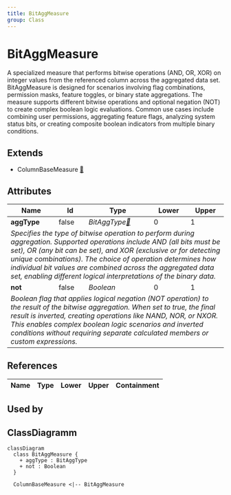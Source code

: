 ```yaml
---
title: BitAggMeasure
group: Class
---
```


# BitAggMeasure<a name="class-bitaggmeasure"></a>

A specialized measure that performs bitwise operations (AND, OR, XOR) on integer values from the referenced column across the aggregated data set. BitAggMeasure is designed for scenarios involving flag combinations, permission masks, feature toggles, or binary state aggregations. The measure supports different bitwise operations and optional negation (NOT) to create complex boolean logic evaluations. Common use cases include combining user permissions, aggregating feature flags, analyzing system status bits, or creating composite boolean indicators from multiple binary conditions.
## Extends
- ColumnBaseMeasure [🔗](./class-ColumnBaseMeasure)
## Attributes

<table>
  <thead>
    <tr>
      <th>Name</th>
      <th>Id</th>
      <th>Type</th>
      <th>Lower</th>
      <th>Upper</th>
    </tr>
  </thead>
  <tbody>
    <tr>
      <td><strong>aggType</strong></td>
      <td>false</td>
      <td><em>BitAggType<a href="./enum-BitAggType">🔗</a></em></td>
      <td>0</td>
      <td>1</td>
    </tr>
    <tr>
      <td colspan="5"><em>Specifies the type of bitwise operation to perform during aggregation. Supported operations include AND (all bits must be set), OR (any bit can be set), and XOR (exclusive or for detecting unique combinations). The choice of operation determines how individual bit values are combined across the aggregated data set, enabling different logical interpretations of the binary data.</em></td>
    </tr>
    <tr>
      <td><strong>not</strong></td>
      <td>false</td>
      <td><em>Boolean</em></td>
      <td>0</td>
      <td>1</td>
    </tr>
    <tr>
      <td colspan="5"><em>Boolean flag that applies logical negation (NOT operation) to the result of the bitwise aggregation. When set to true, the final result is inverted, creating operations like NAND, NOR, or NXOR. This enables complex boolean logic scenarios and inverted conditions without requiring separate calculated members or custom expressions.</em></td>
    </tr>
  </tbody>
</table>

## References

<table>
  <thead>
    <tr>
      <th>Name</th>
      <th>Type</th>
      <th>Lower</th>
      <th>Upper</th>
      <th>Containment</th>
    </tr>
  </thead>
  <tbody>
  </tbody>
</table>



## Used by


## ClassDiagramm

```mermaid
classDiagram
  class BitAggMeasure {
    + aggType : BitAggType
    + not : Boolean
  }

  ColumnBaseMeasure <|-- BitAggMeasure

```
